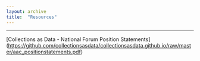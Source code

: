 ```yaml
---
layout: archive
title:  "Resources"
---
```

---
[Collections as Data - National Forum Position Statements] (https://github.com/collectionsasdata/collectionsasdata.github.io/raw/master/aac_positionstatements.pdf)
